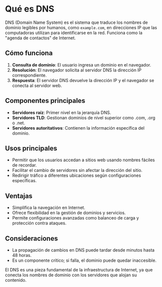 # Qué es DNS

DNS (Domain Name System) es el sistema que traduce los nombres de dominio legibles por humanos, como `example.com`, en direcciones IP que las computadoras utilizan para identificarse en la red. Funciona como la "agenda de contactos" de Internet.

## Cómo funciona
1. **Consulta de dominio**: El usuario ingresa un dominio en el navegador.
2. **Resolución**: El navegador solicita al servidor DNS la dirección IP correspondiente.
3. **Respuesta**: El servidor DNS devuelve la dirección IP y el navegador se conecta al servidor web.

## Componentes principales
- **Servidores raíz**: Primer nivel en la jerarquía DNS.
- **Servidores TLD**: Gestionan dominios de nivel superior como .com, .org o .net.
- **Servidores autoritativos**: Contienen la información específica del dominio.

## Usos principales
- Permitir que los usuarios accedan a sitios web usando nombres fáciles de recordar.
- Facilitar el cambio de servidores sin afectar la dirección del sitio.
- Redirigir tráfico a diferentes ubicaciones según configuraciones específicas.

## Ventajas
- Simplifica la navegación en Internet.
- Ofrece flexibilidad en la gestión de dominios y servicios.
- Permite configuraciones avanzadas como balanceo de carga y protección contra ataques.

## Consideraciones
- La propagación de cambios en DNS puede tardar desde minutos hasta 48 horas.
- Es un componente crítico; si falla, el dominio puede quedar inaccesible.

El DNS es una pieza fundamental de la infraestructura de Internet, ya que conecta los nombres de dominio con los servidores que alojan su contenido.

